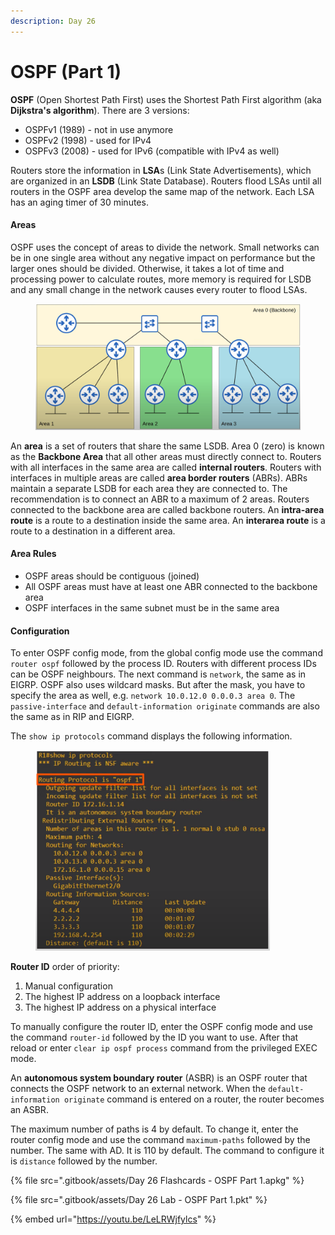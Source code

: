 ```yaml
---
description: Day 26
---
```


# OSPF (Part 1)

**OSPF** (Open Shortest Path First) uses the Shortest Path First algorithm (aka **Dijkstra's algorithm**). There are 3 versions:

* OSPFv1 (1989) - not in use anymore
* OSPFv2 (1998) - used for IPv4
* OSPFv3 (2008) - used for IPv6 (compatible with IPv4 as well)

Routers store the information in **LSA**s (Link State Advertisements), which are organized in an **LSDB** (Link State Database). Routers flood LSAs until all routers in the OSPF area develop the same map of the network. Each LSA has an aging timer of 30 minutes.

#### Areas

OSPF uses the concept of areas to divide the network. Small networks can be in one single area without any negative impact on performance but the larger ones should be divided. Otherwise, it takes a lot of time and processing power to calculate routes, more memory is required for LSDB and any small change in the network causes every router to flood LSAs.

<figure><img src=".gitbook/assets/image (18).png" alt="OSPF areas example" width="563"><figcaption></figcaption></figure>

An **area** is a set of routers that share the same LSDB. Area 0 (zero) is known as the **Backbone Area** that all other areas must directly connect to. Routers with all interfaces in the same area are called **internal routers**. Routers with interfaces in multiple areas are called **area border routers** (ABRs). ABRs maintain a separate LSDB for each area they are connected to. The recommendation is to connect an ABR to a maximum of 2 areas. Routers connected to the backbone area are called backbone routers. An **intra-area route** is a route to a destination inside the same area. An **interarea route** is a route to a destination in a different area.

#### Area Rules

* OSPF areas should be contiguous (joined)
* All OSPF areas must have at least one ABR connected to the backbone area
* OSPF interfaces in the same subnet must be in the same area

#### Configuration

To enter OSPF config mode, from the global config mode use the command `router ospf` followed by the process ID. Routers with different process IDs can be OSPF neighbours. The next command is `network`, the same as in EIGRP. OSPF also uses wildcard masks. But after the mask, you have to specify the area as well, e.g. `network 10.0.12.0 0.0.0.3 area 0`. The `passive-interface` and `default-information originate` commands are also the same as in RIP and EIGRP.&#x20;

The `show ip protocols` command displays the following information.

<figure><img src=".gitbook/assets/image (127).png" alt="show ip protocols command output" width="375"><figcaption></figcaption></figure>

**Router ID** order of priority:

1. Manual configuration
2. The highest IP address on a loopback interface
3. The highest IP address on a physical interface

To manually configure the router ID, enter the OSPF config mode and use the command `router-id` followed by the ID you want to use. After that reload or enter `clear ip ospf process` command from the privileged EXEC mode.

An **autonomous system boundary router** (ASBR) is an OSPF router that connects the OSPF network to an external network. When the `default-information originate` command is entered on a router, the router becomes an ASBR.&#x20;

The maximum number of paths is 4 by default. To change it, enter the router config mode and use the command `maximum-paths` followed by the number. The same with AD. It is 110 by default. The command to configure it is `distance` followed by the number.

{% file src=".gitbook/assets/Day 26 Flashcards - OSPF Part 1.apkg" %}

{% file src=".gitbook/assets/Day 26 Lab - OSPF Part 1.pkt" %}

{% embed url="https://youtu.be/LeLRWjfylcs" %}
